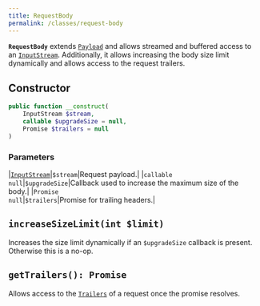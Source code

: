 ```yaml
---
title: RequestBody
permalink: /classes/request-body
---
```

**`RequestBody`** extends [`Payload`](https://amphp.org/byte-stream/payload) and allows streamed and buffered access to an [`InputStream`](https://amphp.org/byte-stream/#inputstream). 
Additionally, it allows increasing the body size limit dynamically and allows access to the request trailers.

## Constructor

```php
public function __construct(
    InputStream $stream,
    callable $upgradeSize = null,
    Promise $trailers = null
)
```

### Parameters

|[`InputStream`](https://amphp.org/byte-stream/#inputstream)|`$stream`|Request payload.|
|`callable`<br>`null`|`$upgradeSize`|Callback used to increase the maximum size of the body.|
|`Promise`<br>`null`|`$trailers`|Promise for trailing headers.|

## `increaseSizeLimit(int $limit)`

Increases the size limit dynamically if an `$upgradeSize` callback is present.
Otherwise this is a no-op.

## `getTrailers(): Promise`

Allows access to the [`Trailers`](trailers.md) of a request once the promise resolves.
